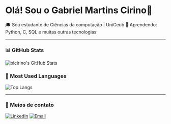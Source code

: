 # Olá! Sou o Gabriel Martins Cirino👋

🎓 Sou estudante de Ciências da computação | UniCeub 
📘 Aprendendo: Python, C, SQL e muitas outras tecnologias 

---

### 📊 GitHub Stats
![bicirino's GitHub Stats](https://github-readme-stats.vercel.app/api?username=bicirino&show_icons=true&theme=dark)

### 📌 Most Used Languages
![Top Langs](https://github-readme-stats.vercel.app/api/top-langs/?username=bicirino&layout=compact&theme=dark)

---

### 📱 Meios de contato
[![LinkedIn](https://img.shields.io/badge/LinkedIn-0077B5?style=for-the-badge&logo=linkedin&logoColor=white)](https://www.linkedin.com/in/gabriel-martins-cirino-91a283307/)
[![Email](https://img.shields.io/badge/Email-D14836?style=for-the-badge&logo=gmail&logoColor=white)](mailto:gabrielcirinom@gmail.com)


